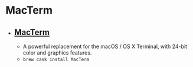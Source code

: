 # MacTerm
- [MacTerm](https://www.macterm.net/)
  - 
  - A powerful replacement for the macOS / OS X Terminal, with 24-bit color and graphics features.
  - `brew cask install MacTerm`
